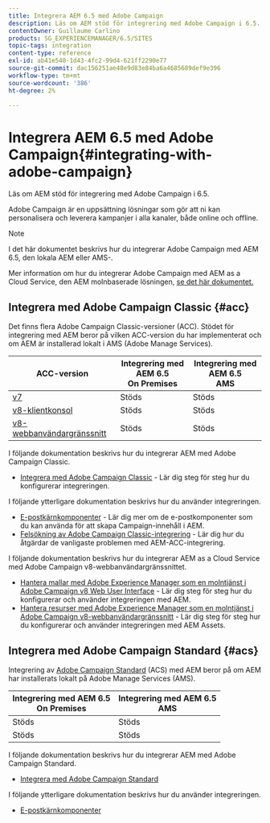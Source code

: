 ```yaml
---
title: Integrera AEM 6.5 med Adobe Campaign
description: Läs om AEM stöd för integrering med Adobe Campaign i 6.5.
contentOwner: Guillaume Carlino
products: SG_EXPERIENCEMANAGER/6.5/SITES
topic-tags: integration
content-type: reference
exl-id: ab41e540-1d43-4fc2-99d4-621ff2290e77
source-git-commit: dac156251ae48e9d83e84ba6a4685689def9e396
workflow-type: tm+mt
source-wordcount: '386'
ht-degree: 2%

---
```



# Integrera AEM 6.5 med Adobe Campaign{#integrating-with-adobe-campaign}

Läs om AEM stöd för integrering med Adobe Campaign i 6.5.

Adobe Campaign är en uppsättning lösningar som gör att ni kan personalisera och leverera kampanjer i alla kanaler, både online och offline.

>[!NOTE]
>
>I det här dokumentet beskrivs hur du integrerar Adobe Campaign med AEM 6.5, den lokala AEM eller AMS-.
>
>Mer information om hur du integrerar Adobe Campaign med AEM as a Cloud Service, den AEM molnbaserade lösningen, [se det här dokumentet.](https://experienceleague.adobe.com/docs/experience-manager-cloud-service/content/sites/integrations/campaign.html)

## Integrera med Adobe Campaign Classic {#acc}

Det finns flera Adobe Campaign Classic-versioner (ACC). Stödet för integrering med AEM beror på vilken ACC-version du har implementerat och om AEM är installerad lokalt i AMS (Adobe Manage Services).

| ACC-version | Integrering med AEM 6.5 <br>On Premises | Integrering med AEM 6.5<br>AMS |
|---|---|---|
| [v7](https://experienceleague.adobe.com/docs/campaign-classic.html) | Stöds | Stöds |
| [v8-klientkonsol](https://experienceleague.adobe.com/docs/campaign-v8.html) | Stöds | Stöds |
| [v8-webbanvändargränssnitt](https://experienceleague.adobe.com/docs/campaign-web/v8/campaign-web-home.html) | Stöds | Stöds |

I följande dokumentation beskrivs hur du integrerar AEM med Adobe Campaign Classic.

* [Integrera med Adobe Campaign Classic](/help/sites-administering/campaignonpremise.md) - Lär dig steg för steg hur du konfigurerar integreringen.

I följande ytterligare dokumentation beskrivs hur du använder integreringen.

* [E-postkärnkomponenter](https://experienceleague.adobe.com/docs/experience-manager-core-components/using/email/introduction.html) - Lär dig mer om de e-postkomponenter som du kan använda för att skapa Campaign-innehåll i AEM.
* [Felsökning av Adobe Campaign Classic-integrering](/help/sites-administering/troubleshooting-campaignintegration.md) - Lär dig hur du åtgärdar de vanligaste problemen med AEM-ACC-integrering.


I följande dokumentation beskrivs hur du integrerar AEM as a Cloud Service med Adobe Campaign v8-webbanvändargränssnittet.

* [Hantera mallar med Adobe Experience Manager som en molntjänst i Adobe Campaign v8 Web User Interface](https://experienceleague.adobe.com/docs/campaign-web/v8/integrations/aem-content.html) - Lär dig steg för steg hur du konfigurerar och använder integreringen med AEM.
* [Hantera resurser med Adobe Experience Manager som en molntjänst i Adobe Campaign v8-webbanvändargränssnitt](https://experienceleague.adobe.com/docs/campaign-web/v8/integrations/aem-assets.html) - Lär dig steg för steg hur du konfigurerar och använder integreringen med AEM Assets.


## Integrera med Adobe Campaign Standard {#acs}

Integrering av [Adobe Campaign Standard](https://experienceleague.adobe.com/docs/campaign-standard.html) (ACS) med AEM beror på om AEM har installerats lokalt på Adobe Manage Services (AMS).

| Integrering med AEM 6.5 <br>On Premises | Integrering med AEM 6.5<br>AMS |
|---|---|
| Stöds | Stöds |
| Stöds | Stöds |

I följande dokumentation beskrivs hur du integrerar AEM med Adobe Campaign Standard.

* [Integrera med Adobe Campaign Standard](/help/sites-administering/campaignstandard.md)

I följande ytterligare dokumentation beskrivs hur du använder integreringen.

* [E-postkärnkomponenter](https://experienceleague.adobe.com/docs/experience-manager-core-components/using/email/introduction.html)
